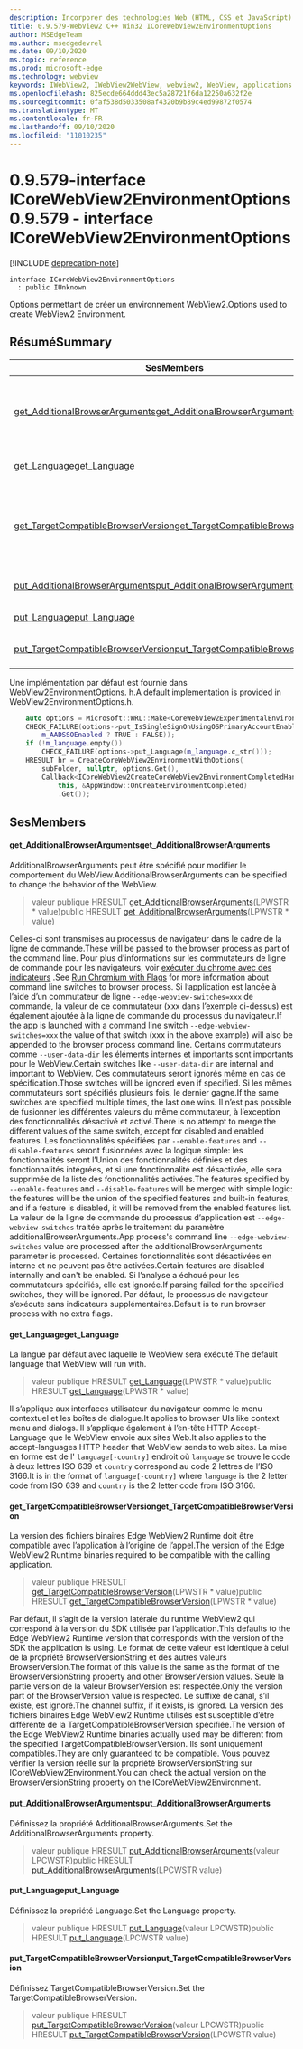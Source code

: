 ```yaml
---
description: Incorporer des technologies Web (HTML, CSS et JavaScript) dans vos applications natives avec le contrôle Microsoft Edge WebView2
title: 0.9.579-WebView2 C++ Win32 ICoreWebView2EnvironmentOptions
author: MSEdgeTeam
ms.author: msedgedevrel
ms.date: 09/10/2020
ms.topic: reference
ms.prod: microsoft-edge
ms.technology: webview
keywords: IWebView2, IWebView2WebView, webview2, WebView, applications Win32, Win32, Edge, ICoreWebView2, ICoreWebView2Controller, contrôle de navigateur, html Edge, ICoreWebView2EnvironmentOptions
ms.openlocfilehash: 825ecde664ddd43ec5a28721f6da12250a632f2e
ms.sourcegitcommit: 0faf538d5033508af4320b9b89c4ed99872f0574
ms.translationtype: MT
ms.contentlocale: fr-FR
ms.lasthandoff: 09/10/2020
ms.locfileid: "11010235"
---
```

# <span data-ttu-id="fd894-104">0.9.579-interface ICoreWebView2EnvironmentOptions</span><span class="sxs-lookup"><span data-stu-id="fd894-104">0.9.579 - interface ICoreWebView2EnvironmentOptions</span></span> 

[!INCLUDE [deprecation-note](../../includes/deprecation-note.md)]

```
interface ICoreWebView2EnvironmentOptions
  : public IUnknown
```

<span data-ttu-id="fd894-105">Options permettant de créer un environnement WebView2.</span><span class="sxs-lookup"><span data-stu-id="fd894-105">Options used to create WebView2 Environment.</span></span>

## <span data-ttu-id="fd894-106">Résumé</span><span class="sxs-lookup"><span data-stu-id="fd894-106">Summary</span></span>

 <span data-ttu-id="fd894-107">Ses</span><span class="sxs-lookup"><span data-stu-id="fd894-107">Members</span></span>                        | <span data-ttu-id="fd894-108">Descriptions</span><span class="sxs-lookup"><span data-stu-id="fd894-108">Descriptions</span></span>
--------------------------------|---------------------------------------------
[<span data-ttu-id="fd894-109">get_AdditionalBrowserArguments</span><span class="sxs-lookup"><span data-stu-id="fd894-109">get_AdditionalBrowserArguments</span></span>](#get_additionalbrowserarguments) | <span data-ttu-id="fd894-110">AdditionalBrowserArguments peut être spécifié pour modifier le comportement du WebView.</span><span class="sxs-lookup"><span data-stu-id="fd894-110">AdditionalBrowserArguments can be specified to change the behavior of the WebView.</span></span>
[<span data-ttu-id="fd894-111">get_Language</span><span class="sxs-lookup"><span data-stu-id="fd894-111">get_Language</span></span>](#get_language) | <span data-ttu-id="fd894-112">La langue par défaut avec laquelle le WebView sera exécuté.</span><span class="sxs-lookup"><span data-stu-id="fd894-112">The default language that WebView will run with.</span></span>
[<span data-ttu-id="fd894-113">get_TargetCompatibleBrowserVersion</span><span class="sxs-lookup"><span data-stu-id="fd894-113">get_TargetCompatibleBrowserVersion</span></span>](#get_targetcompatiblebrowserversion) | <span data-ttu-id="fd894-114">La version des fichiers binaires Edge WebView2 Runtime doit être compatible avec l’application à l’origine de l’appel.</span><span class="sxs-lookup"><span data-stu-id="fd894-114">The version of the Edge WebView2 Runtime binaries required to be compatible with the calling application.</span></span>
[<span data-ttu-id="fd894-115">put_AdditionalBrowserArguments</span><span class="sxs-lookup"><span data-stu-id="fd894-115">put_AdditionalBrowserArguments</span></span>](#put_additionalbrowserarguments) | <span data-ttu-id="fd894-116">Définissez la propriété AdditionalBrowserArguments.</span><span class="sxs-lookup"><span data-stu-id="fd894-116">Set the AdditionalBrowserArguments property.</span></span>
[<span data-ttu-id="fd894-117">put_Language</span><span class="sxs-lookup"><span data-stu-id="fd894-117">put_Language</span></span>](#put_language) | <span data-ttu-id="fd894-118">Définissez la propriété Language.</span><span class="sxs-lookup"><span data-stu-id="fd894-118">Set the Language property.</span></span>
[<span data-ttu-id="fd894-119">put_TargetCompatibleBrowserVersion</span><span class="sxs-lookup"><span data-stu-id="fd894-119">put_TargetCompatibleBrowserVersion</span></span>](#put_targetcompatiblebrowserversion) | <span data-ttu-id="fd894-120">Définissez TargetCompatibleBrowserVersion.</span><span class="sxs-lookup"><span data-stu-id="fd894-120">Set the TargetCompatibleBrowserVersion.</span></span>

<span data-ttu-id="fd894-121">Une implémentation par défaut est fournie dans WebView2EnvironmentOptions. h.</span><span class="sxs-lookup"><span data-stu-id="fd894-121">A default implementation is provided in WebView2EnvironmentOptions.h.</span></span>

```cpp
    auto options = Microsoft::WRL::Make<CoreWebView2ExperimentalEnvironmentOptions>();
    CHECK_FAILURE(options->put_IsSingleSignOnUsingOSPrimaryAccountEnabled(
        m_AADSSOEnabled ? TRUE : FALSE));
    if (!m_language.empty())
        CHECK_FAILURE(options->put_Language(m_language.c_str()));
    HRESULT hr = CreateCoreWebView2EnvironmentWithOptions(
        subFolder, nullptr, options.Get(),
        Callback<ICoreWebView2CreateCoreWebView2EnvironmentCompletedHandler>(
            this, &AppWindow::OnCreateEnvironmentCompleted)
            .Get());
```

## <span data-ttu-id="fd894-122">Ses</span><span class="sxs-lookup"><span data-stu-id="fd894-122">Members</span></span>

#### <span data-ttu-id="fd894-123">get_AdditionalBrowserArguments</span><span class="sxs-lookup"><span data-stu-id="fd894-123">get_AdditionalBrowserArguments</span></span> 

<span data-ttu-id="fd894-124">AdditionalBrowserArguments peut être spécifié pour modifier le comportement du WebView.</span><span class="sxs-lookup"><span data-stu-id="fd894-124">AdditionalBrowserArguments can be specified to change the behavior of the WebView.</span></span>

> <span data-ttu-id="fd894-125">valeur publique HRESULT [get_AdditionalBrowserArguments](#get_additionalbrowserarguments)(LPWSTR \* value)</span><span class="sxs-lookup"><span data-stu-id="fd894-125">public HRESULT [get_AdditionalBrowserArguments](#get_additionalbrowserarguments)(LPWSTR \* value)</span></span>

<span data-ttu-id="fd894-126">Celles-ci sont transmises au processus de navigateur dans le cadre de la ligne de commande.</span><span class="sxs-lookup"><span data-stu-id="fd894-126">These will be passed to the browser process as part of the command line.</span></span> <span data-ttu-id="fd894-127">Pour plus d’informations sur les commutateurs de ligne de commande pour les navigateurs, voir [exécuter du chrome avec des indicateurs](https://aka.ms/RunChromiumWithFlags) .</span><span class="sxs-lookup"><span data-stu-id="fd894-127">See [Run Chromium with Flags](https://aka.ms/RunChromiumWithFlags) for more information about command line switches to browser process.</span></span> <span data-ttu-id="fd894-128">Si l’application est lancée à l’aide d’un commutateur de ligne `--edge-webview-switches=xxx` de commande, la valeur de ce commutateur (xxx dans l’exemple ci-dessus) est également ajoutée à la ligne de commande du processus du navigateur.</span><span class="sxs-lookup"><span data-stu-id="fd894-128">If the app is launched with a command line switch `--edge-webview-switches=xxx` the value of that switch (xxx in the above example) will also be appended to the browser process command line.</span></span> <span data-ttu-id="fd894-129">Certains commutateurs comme `--user-data-dir` les éléments internes et importants sont importants pour le WebView.</span><span class="sxs-lookup"><span data-stu-id="fd894-129">Certain switches like `--user-data-dir` are internal and important to WebView.</span></span> <span data-ttu-id="fd894-130">Ces commutateurs seront ignorés même en cas de spécification.</span><span class="sxs-lookup"><span data-stu-id="fd894-130">Those switches will be ignored even if specified.</span></span> <span data-ttu-id="fd894-131">Si les mêmes commutateurs sont spécifiés plusieurs fois, le dernier gagne.</span><span class="sxs-lookup"><span data-stu-id="fd894-131">If the same switches are specified multiple times, the last one wins.</span></span> <span data-ttu-id="fd894-132">Il n’est pas possible de fusionner les différentes valeurs du même commutateur, à l’exception des fonctionnalités désactivé et activé.</span><span class="sxs-lookup"><span data-stu-id="fd894-132">There is no attempt to merge the different values of the same switch, except for disabled and enabled features.</span></span> <span data-ttu-id="fd894-133">Les fonctionnalités spécifiées par `--enable-features` and `--disable-features` seront fusionnées avec la logique simple: les fonctionnalités seront l’Union des fonctionnalités définies et des fonctionnalités intégrées, et si une fonctionnalité est désactivée, elle sera supprimée de la liste des fonctionnalités activées.</span><span class="sxs-lookup"><span data-stu-id="fd894-133">The features specified by `--enable-features` and `--disable-features` will be merged with simple logic: the features will be the union of the specified features and built-in features, and if a feature is disabled, it will be removed from the enabled features list.</span></span> <span data-ttu-id="fd894-134">La valeur de la ligne de commande du processus d’application est `--edge-webview-switches` traitée après le traitement du paramètre additionalBrowserArguments.</span><span class="sxs-lookup"><span data-stu-id="fd894-134">App process's command line `--edge-webview-switches` value are processed after the additionalBrowserArguments parameter is processed.</span></span> <span data-ttu-id="fd894-135">Certaines fonctionnalités sont désactivées en interne et ne peuvent pas être activées.</span><span class="sxs-lookup"><span data-stu-id="fd894-135">Certain features are disabled internally and can't be enabled.</span></span> <span data-ttu-id="fd894-136">Si l’analyse a échoué pour les commutateurs spécifiés, elle est ignorée.</span><span class="sxs-lookup"><span data-stu-id="fd894-136">If parsing failed for the specified switches, they will be ignored.</span></span> <span data-ttu-id="fd894-137">Par défaut, le processus de navigateur s’exécute sans indicateurs supplémentaires.</span><span class="sxs-lookup"><span data-stu-id="fd894-137">Default is to run browser process with no extra flags.</span></span>

#### <span data-ttu-id="fd894-138">get_Language</span><span class="sxs-lookup"><span data-stu-id="fd894-138">get_Language</span></span> 

<span data-ttu-id="fd894-139">La langue par défaut avec laquelle le WebView sera exécuté.</span><span class="sxs-lookup"><span data-stu-id="fd894-139">The default language that WebView will run with.</span></span>

> <span data-ttu-id="fd894-140">valeur publique HRESULT [get_Language](#get_language)(LPWSTR \* value)</span><span class="sxs-lookup"><span data-stu-id="fd894-140">public HRESULT [get_Language](#get_language)(LPWSTR \* value)</span></span>

<span data-ttu-id="fd894-141">Il s’applique aux interfaces utilisateur du navigateur comme le menu contextuel et les boîtes de dialogue.</span><span class="sxs-lookup"><span data-stu-id="fd894-141">It applies to browser UIs like context menu and dialogs.</span></span> <span data-ttu-id="fd894-142">Il s’applique également à l’en-tête HTTP Accept-Language que le WebView envoie aux sites Web.</span><span class="sxs-lookup"><span data-stu-id="fd894-142">It also applies to the accept-languages HTTP header that WebView sends to web sites.</span></span> <span data-ttu-id="fd894-143">La mise en forme est de l' `language[-country]` endroit où `language` se trouve le code à deux lettres ISO 639 et `country` correspond au code 2 lettres de l’ISO 3166.</span><span class="sxs-lookup"><span data-stu-id="fd894-143">It is in the format of `language[-country]` where `language` is the 2 letter code from ISO 639 and `country` is the 2 letter code from ISO 3166.</span></span>

#### <span data-ttu-id="fd894-144">get_TargetCompatibleBrowserVersion</span><span class="sxs-lookup"><span data-stu-id="fd894-144">get_TargetCompatibleBrowserVersion</span></span> 

<span data-ttu-id="fd894-145">La version des fichiers binaires Edge WebView2 Runtime doit être compatible avec l’application à l’origine de l’appel.</span><span class="sxs-lookup"><span data-stu-id="fd894-145">The version of the Edge WebView2 Runtime binaries required to be compatible with the calling application.</span></span>

> <span data-ttu-id="fd894-146">valeur publique HRESULT [get_TargetCompatibleBrowserVersion](#get_targetcompatiblebrowserversion)(LPWSTR \* value)</span><span class="sxs-lookup"><span data-stu-id="fd894-146">public HRESULT [get_TargetCompatibleBrowserVersion](#get_targetcompatiblebrowserversion)(LPWSTR \* value)</span></span>

<span data-ttu-id="fd894-147">Par défaut, il s’agit de la version latérale du runtime WebView2 qui correspond à la version du SDK utilisée par l’application.</span><span class="sxs-lookup"><span data-stu-id="fd894-147">This defaults to the Edge WebView2 Runtime version that corresponds with the version of the SDK the application is using.</span></span> <span data-ttu-id="fd894-148">Le format de cette valeur est identique à celui de la propriété BrowserVersionString et des autres valeurs BrowserVersion.</span><span class="sxs-lookup"><span data-stu-id="fd894-148">The format of this value is the same as the format of the BrowserVersionString property and other BrowserVersion values.</span></span> <span data-ttu-id="fd894-149">Seule la partie version de la valeur BrowserVersion est respectée.</span><span class="sxs-lookup"><span data-stu-id="fd894-149">Only the version part of the BrowserVersion value is respected.</span></span> <span data-ttu-id="fd894-150">Le suffixe de canal, s’il existe, est ignoré.</span><span class="sxs-lookup"><span data-stu-id="fd894-150">The channel suffix, if it exists, is ignored.</span></span> <span data-ttu-id="fd894-151">La version des fichiers binaires Edge WebView2 Runtime utilisés est susceptible d’être différente de la TargetCompatibleBrowserVersion spécifiée.</span><span class="sxs-lookup"><span data-stu-id="fd894-151">The version of the Edge WebView2 Runtime binaries actually used may be different from the specified TargetCompatibleBrowserVersion.</span></span> <span data-ttu-id="fd894-152">Ils sont uniquement compatibles.</span><span class="sxs-lookup"><span data-stu-id="fd894-152">They are only guaranteed to be compatible.</span></span> <span data-ttu-id="fd894-153">Vous pouvez vérifier la version réelle sur la propriété BrowserVersionString sur ICoreWebView2Environment.</span><span class="sxs-lookup"><span data-stu-id="fd894-153">You can check the actual version on the BrowserVersionString property on the ICoreWebView2Environment.</span></span>

#### <span data-ttu-id="fd894-154">put_AdditionalBrowserArguments</span><span class="sxs-lookup"><span data-stu-id="fd894-154">put_AdditionalBrowserArguments</span></span> 

<span data-ttu-id="fd894-155">Définissez la propriété AdditionalBrowserArguments.</span><span class="sxs-lookup"><span data-stu-id="fd894-155">Set the AdditionalBrowserArguments property.</span></span>

> <span data-ttu-id="fd894-156">valeur publique HRESULT [put_AdditionalBrowserArguments](#put_additionalbrowserarguments)(valeur LPCWSTR)</span><span class="sxs-lookup"><span data-stu-id="fd894-156">public HRESULT [put_AdditionalBrowserArguments](#put_additionalbrowserarguments)(LPCWSTR value)</span></span>

#### <span data-ttu-id="fd894-157">put_Language</span><span class="sxs-lookup"><span data-stu-id="fd894-157">put_Language</span></span> 

<span data-ttu-id="fd894-158">Définissez la propriété Language.</span><span class="sxs-lookup"><span data-stu-id="fd894-158">Set the Language property.</span></span>

> <span data-ttu-id="fd894-159">valeur publique HRESULT [put_Language](#put_language)(valeur LPCWSTR)</span><span class="sxs-lookup"><span data-stu-id="fd894-159">public HRESULT [put_Language](#put_language)(LPCWSTR value)</span></span>

#### <span data-ttu-id="fd894-160">put_TargetCompatibleBrowserVersion</span><span class="sxs-lookup"><span data-stu-id="fd894-160">put_TargetCompatibleBrowserVersion</span></span> 

<span data-ttu-id="fd894-161">Définissez TargetCompatibleBrowserVersion.</span><span class="sxs-lookup"><span data-stu-id="fd894-161">Set the TargetCompatibleBrowserVersion.</span></span>

> <span data-ttu-id="fd894-162">valeur publique HRESULT [put_TargetCompatibleBrowserVersion](#put_targetcompatiblebrowserversion)(valeur LPCWSTR)</span><span class="sxs-lookup"><span data-stu-id="fd894-162">public HRESULT [put_TargetCompatibleBrowserVersion](#put_targetcompatiblebrowserversion)(LPCWSTR value)</span></span>

